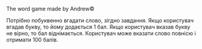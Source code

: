 The word game made by Andrew©

Потрібно побуквенно вгадати слово, зігдно завдання.
Якщо користувач вгадав букву, то йому додається 1 бал.
Якщо користувач вказав букву не вірно, то бал віднімається.
Користувач може вказати слово повнісю і отримати 100 балів.